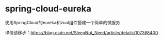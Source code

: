 # spring-cloud-eureka
使用SpringCloud的eureka和zuul组件搭建一个简单的微服务

详情请移步：https://blog.csdn.net/SleepNot_Need/article/details/107368400

